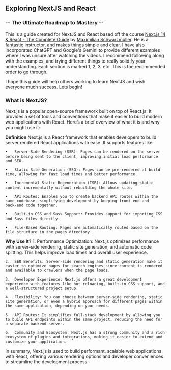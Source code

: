 ## Exploring NextJS and React
### -- The Ultimate Roadmap to Mastery --

This is a guide created for NextJS and React based off the course [Next.js 14 & React - The Complete Guide](https://www.udemy.com/course/nextjs-react-the-complete-guide/?couponCode=OF83024F) by [Maximilian Schwarzmüller](https://www.udemy.com/course/nextjs-react-the-complete-guide/#instructor-1). He is a fantastic instructor, and makes things simple and clear. I have also incorporated ChatGPT and Google's Gemini to provide different examples where I was unsure after watching the videos. I recommend following along with the examples, and trying different things to really solidify your understanding. Each section is marked 1, 2, 3, etc. This is the recommended order to go through.

I hope this guide will help others working to learn NextJS and wish everyone much success. Lets begin!

### What is NextJS?
Next.js is a popular open-source framework built on top of React.js. It provides a set of tools and conventions that make it easier to build modern web applications with React. Here’s a brief overview of what it is and why you might use it:

**Definition**
Next.js is a React framework that enables developers to build server rendered React applications with ease. It supports features like:

    •	Server-Side Rendering (SSR): Pages can be rendered on the server before being sent to the client, improving initial load performance and SEO.

    •	Static Site Generation (SSG): Pages can be pre-rendered at build time, allowing for fast load times and better performance.

    •	Incremental Static Regeneration (ISR): Allows updating static content incrementally without rebuilding the whole site.

    •	API Routes: Enables you to create backend API routes within the same codebase, simplifying development by keeping front-end and 
    back-end code together.

    •	Built-in CSS and Sass Support: Provides support for importing CSS and Sass files directly.

    •	File-Based Routing: Pages are automatically routed based on the file structure in the pages directory.

**Why Use It?**
    1.	Performance Optimization: Next.js optimizes performance with server-side rendering, static site generation, and automatic code splitting. This helps improve load times and overall user experience.

    2.	SEO Benefits: Server-side rendering and static generation make it easier to optimize pages for search engines since content is rendered and available to crawlers when the page loads.

    3.	Developer Experience: Next.js offers a great development experience with features like hot reloading, built-in CSS support, and a well-structured project setup.

    4.	Flexibility: You can choose between server-side rendering, static site generation, or even a hybrid approach for different pages within the same application, depending on your needs.

    5.	API Routes: It simplifies full-stack development by allowing you to build API endpoints within the same project, reducing the need for a separate backend server.

    6.	Community and Ecosystem: Next.js has a strong community and a rich ecosystem of plugins and integrations, making it easier to extend and customize your application.

In summary, Next.js is used to build performant, scalable web applications with React, offering various rendering options and developer conveniences to streamline the development process.

